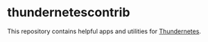 # thundernetescontrib

This repository contains helpful apps and utilities for [Thundernetes](https://github.com/playfab/thundernetes).
